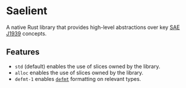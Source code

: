 # Saelient

A native Rust library that provides high-level abstractions over key [SAE J1939](https://en.wikipedia.org/wiki/SAE_J1939) concepts.

## Features

- `std` (default) enables the use of slices owned by the library.
- `alloc` enables the use of slices owned by the library.
- `defmt-1` enables [`defmt`](https://crates.io/crates/defmt) formatting on
  relevant types.
